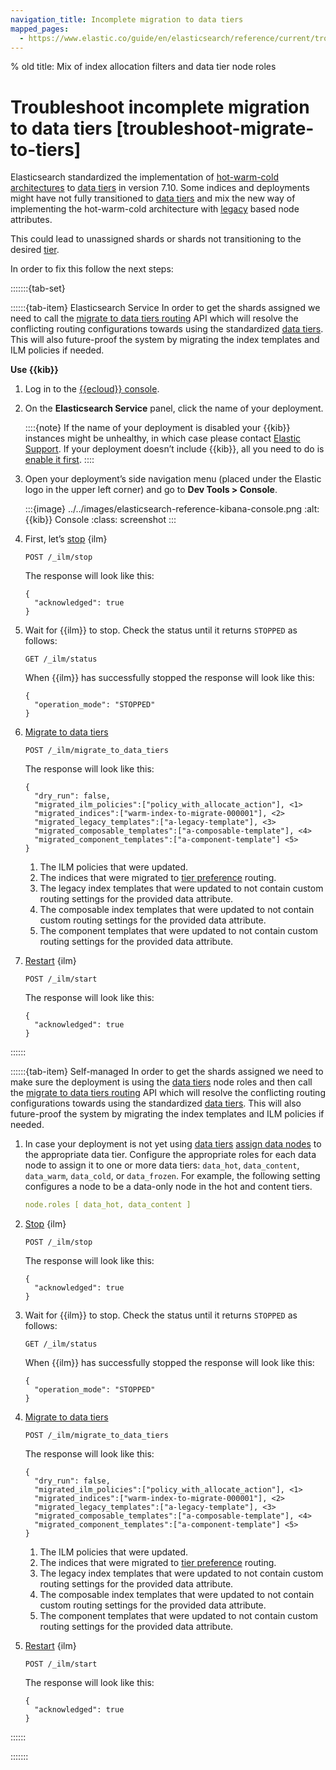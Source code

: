 ```yaml
---
navigation_title: Incomplete migration to data tiers
mapped_pages:
  - https://www.elastic.co/guide/en/elasticsearch/reference/current/troubleshoot-migrate-to-tiers.html
---
```


% old title: Mix of index allocation filters and data tier node roles

# Troubleshoot incomplete migration to data tiers [troubleshoot-migrate-to-tiers]

Elasticsearch standardized the implementation of [hot-warm-cold architectures](https://www.elastic.co/blog/elasticsearch-data-lifecycle-management-with-data-tiers) to [data tiers](../../manage-data/lifecycle/data-tiers.md) in version 7.10. Some indices and deployments might have not fully transitioned to [data tiers](../../manage-data/lifecycle/data-tiers.md) and mix the new way of implementing the hot-warm-cold architecture with [legacy](../../deploy-manage/distributed-architecture/shard-allocation-relocation-recovery/index-level-shard-allocation.md) based node attributes.

This could lead to unassigned shards or shards not transitioning to the desired [tier](../../manage-data/lifecycle/data-tiers.md).

In order to fix this follow the next steps:

:::::::{tab-set}

::::::{tab-item} Elasticsearch Service
In order to get the shards assigned we need to call the [migrate to data tiers routing](../../manage-data/lifecycle/data-tiers.md) API which will resolve the conflicting routing configurations towards using the standardized [data tiers](../../manage-data/lifecycle/data-tiers.md). This will also future-proof the system by migrating the index templates and ILM policies if needed.

**Use {{kib}}**

1. Log in to the [{{ecloud}} console](https://cloud.elastic.co?page=docs&placement=docs-body).
2. On the **Elasticsearch Service** panel, click the name of your deployment.

    ::::{note}
    If the name of your deployment is disabled your {{kib}} instances might be unhealthy, in which case please contact [Elastic Support](https://support.elastic.co). If your deployment doesn’t include {{kib}}, all you need to do is [enable it first](../../deploy-manage/deploy/elastic-cloud/access-kibana.md).
    ::::

3. Open your deployment’s side navigation menu (placed under the Elastic logo in the upper left corner) and go to **Dev Tools > Console**.

    :::{image} ../../images/elasticsearch-reference-kibana-console.png
    :alt: {{kib}} Console
    :class: screenshot
    :::

4. First, let’s [stop](https://www.elastic.co/guide/en/elasticsearch/reference/current/ilm-stop.html) {ilm}

    ```console
    POST /_ilm/stop
    ```

    The response will look like this:

    ```console-result
    {
      "acknowledged": true
    }
    ```

5. Wait for {{ilm}} to stop. Check the status until it returns `STOPPED` as follows:

    ```console
    GET /_ilm/status
    ```

    When {{ilm}} has successfully stopped the response will look like this:

    ```console-result
    {
      "operation_mode": "STOPPED"
    }
    ```

6. [Migrate to data tiers](../../manage-data/lifecycle/data-tiers.md)

    ```console
    POST /_ilm/migrate_to_data_tiers
    ```

    The response will look like this:

    ```console-result
    {
      "dry_run": false,
      "migrated_ilm_policies":["policy_with_allocate_action"], <1>
      "migrated_indices":["warm-index-to-migrate-000001"], <2>
      "migrated_legacy_templates":["a-legacy-template"], <3>
      "migrated_composable_templates":["a-composable-template"], <4>
      "migrated_component_templates":["a-component-template"] <5>
    }
    ```

    1. The ILM policies that were updated.
    2. The indices that were migrated to [tier preference](https://www.elastic.co/guide/en/elasticsearch/reference/current/data-tier-shard-filtering.html#tier-preference-allocation-filter) routing.
    3. The legacy index templates that were updated to not contain custom routing settings for the provided data attribute.
    4. The composable index templates that were updated to not contain custom routing settings for the provided data attribute.
    5. The component templates that were updated to not contain custom routing settings for the provided data attribute.

7. [Restart](https://www.elastic.co/guide/en/elasticsearch/reference/current/ilm-start.html) {ilm}

    ```console
    POST /_ilm/start
    ```

    The response will look like this:

    ```console-result
    {
      "acknowledged": true
    }
    ```
::::::

::::::{tab-item} Self-managed
In order to get the shards assigned we need to make sure the deployment is using the [data tiers](../../manage-data/lifecycle/data-tiers.md) node roles and then call the [migrate to data tiers routing](../../manage-data/lifecycle/data-tiers.md) API which will resolve the conflicting routing configurations towards using the standardized [data tiers](../../manage-data/lifecycle/data-tiers.md). This will also future-proof the system by migrating the index templates and ILM policies if needed.

1. In case your deployment is not yet using [data tiers](../../manage-data/lifecycle/data-tiers.md) [assign data nodes](../../manage-data/lifecycle/index-lifecycle-management/migrate-index-allocation-filters-to-node-roles.md#assign-data-tier) to the appropriate data tier. Configure the appropriate roles for each data node to assign it to one or more data tiers: `data_hot`, `data_content`, `data_warm`, `data_cold`, or `data_frozen`. For example, the following setting configures a node to be a data-only node in the hot and content tiers.

    ```yaml
    node.roles [ data_hot, data_content ]
    ```

2. [Stop](https://www.elastic.co/guide/en/elasticsearch/reference/current/ilm-stop.html) {ilm}

    ```console
    POST /_ilm/stop
    ```

    The response will look like this:

    ```console-result
    {
      "acknowledged": true
    }
    ```

3. Wait for {{ilm}} to stop. Check the status until it returns `STOPPED` as follows:

    ```console
    GET /_ilm/status
    ```

    When {{ilm}} has successfully stopped the response will look like this:

    ```console-result
    {
      "operation_mode": "STOPPED"
    }
    ```

4. [Migrate to data tiers](../../manage-data/lifecycle/data-tiers.md)

    ```console
    POST /_ilm/migrate_to_data_tiers
    ```

    The response will look like this:

    ```console-result
    {
      "dry_run": false,
      "migrated_ilm_policies":["policy_with_allocate_action"], <1>
      "migrated_indices":["warm-index-to-migrate-000001"], <2>
      "migrated_legacy_templates":["a-legacy-template"], <3>
      "migrated_composable_templates":["a-composable-template"], <4>
      "migrated_component_templates":["a-component-template"] <5>
    }
    ```

    1. The ILM policies that were updated.
    2. The indices that were migrated to [tier preference](https://www.elastic.co/guide/en/elasticsearch/reference/current/data-tier-shard-filtering.html#tier-preference-allocation-filter) routing.
    3. The legacy index templates that were updated to not contain custom routing settings for the provided data attribute.
    4. The composable index templates that were updated to not contain custom routing settings for the provided data attribute.
    5. The component templates that were updated to not contain custom routing settings for the provided data attribute.

5. [Restart](https://www.elastic.co/guide/en/elasticsearch/reference/current/ilm-start.html) {ilm}

    ```console
    POST /_ilm/start
    ```

    The response will look like this:

    ```console-result
    {
      "acknowledged": true
    }
    ```
::::::

:::::::
